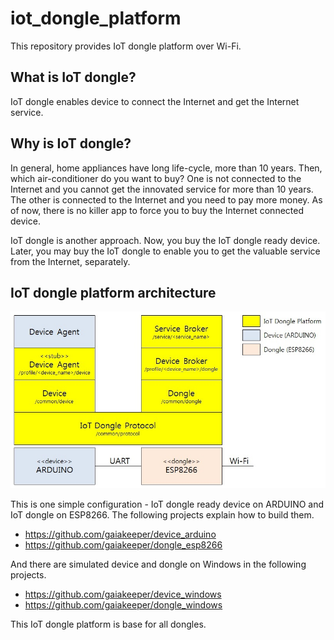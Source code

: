 # iot_dongle_platform
This repository provides IoT dongle platform over Wi-Fi.

## What is IoT dongle?
IoT dongle enables device to connect the Internet and get the Internet service.

## Why is IoT dongle?
In general, home appliances have long life-cycle, more than 10 years. Then, which air-conditioner do you want to buy? One is not connected to the Internet and you cannot get the innovated service for more than 10 years. The other is connected to the Internet and you need to pay more money. As of now, there is no killer app to force you to buy the Internet connected device.

IoT dongle is another approach. Now, you buy the IoT dongle ready device. Later, you may buy the IoT dongle to enable you to get the valuable service from the Internet, separately.

## IoT dongle platform architecture
![Alt text](IoT_dongle_device.jpg?raw=true "Simple configuration using ARDUINO and ESP8266")

This is one simple configuration - IoT dongle ready device on ARDUINO and IoT dongle on ESP8266. The following projects explain how to build them.
* https://github.com/gaiakeeper/device_arduino
* https://github.com/gaiakeeper/dongle_esp8266

And there are simulated device and dongle on Windows in the following projects.
* https://github.com/gaiakeeper/device_windows
* https://github.com/gaiakeeper/dongle_windows

This IoT dongle platform is base for all dongles.

